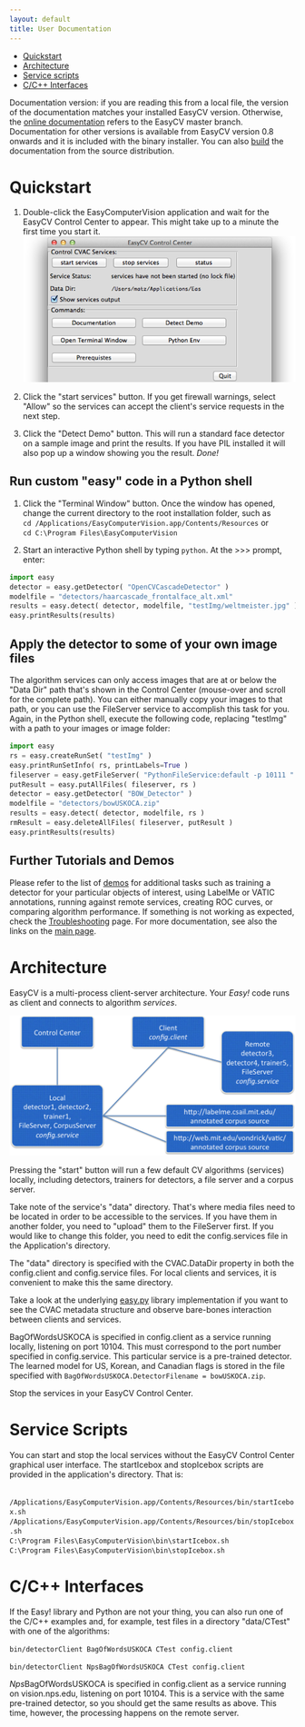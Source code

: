 ```yaml
---
layout: default
title: User Documentation
---
```


* [Quickstart](#quickstart)
* [Architecture](#architecture)
* [Service scripts](#scripts)
* [C/C++ Interfaces](#cpp)

Documentation version: if you are reading this from a local file, the
version of the documentation matches your installed EasyCV version.
Otherwise, the [online documentation](http://npsvisionlab.github.io/CVAC)
refers to the EasyCV master branch.  Documentation for other versions
is available from EasyCV version 0.8 onwards and it is included with
the binary installer.  You can also [build](building.html) the
documentation from the source distribution.

# <a name="quickstart"></a> Quickstart

1. Double-click the EasyComputerVision application and wait for the
EasyCV Control Center to appear.  This might take up to a minute the
first time you start it.
![EasyCV Control Center](images/ControlCenterTop.png)

1. Click the "start services" button. If you get firewall warnings,
select "Allow" so the services can accept the client's service
requests in the next step.

1. Click the "Detect Demo" button.  This will run a standard face
detector on a sample image and print the results.  If you have PIL
installed it will also pop up a window showing you the result.
*Done!*

## Run custom "easy" code in a Python shell

1. Click the "Terminal Window" button.  Once the window has opened,
change the current directory to the root installation folder, such as
<br>`cd /Applications/EasyComputerVision.app/Contents/Resources` or
<br>`cd C:\Program Files\EasyComputerVision`

1. Start an interactive Python shell by typing `python`.  At the \>\>\>
prompt, enter:

```python
import easy
detector = easy.getDetector( "OpenCVCascadeDetector" )
modelfile = "detectors/haarcascade_frontalface_alt.xml"
results = easy.detect( detector, modelfile, "testImg/weltmeister.jpg" )
easy.printResults(results)
```

## Apply the detector to some of your own image files

The algorithm services can only access images that are at or below the
"Data Dir" path that's shown in the Control Center (mouse-over and
scroll for the complete path).  You can either manually copy your
images to that path, or you can use the FileServer service to
accomplish this task for you.  Again, in the Python shell, execute
the following code, replacing "testImg" with a path to your images
or image folder:

```python
import easy
rs = easy.createRunSet( "testImg" )
easy.printRunSetInfo( rs, printLabels=True )
fileserver = easy.getFileServer( "PythonFileService:default -p 10111 " )
putResult = easy.putAllFiles( fileserver, rs )
detector = easy.getDetector( "BOW_Detector" )
modelfile = "detectors/bowUSKOCA.zip"
results = easy.detect( detector, modelfile, rs )
rmResult = easy.deleteAllFiles( fileserver, putResult )
easy.printResults(results)
```

## Further Tutorials and Demos

Please refer to the list of [demos](demos.html) for additional tasks
such as training a detector for your particular objects of interest,
using LabelMe or VATIC annotations, running against remote services,
creating ROC curves, or comparing algorithm performance.  If something
is not working as expected, check the
[Troubleshooting](troubleshooting.html) page.
For more documentation, see also the links on the [main page](index.html).


# <a name="architecture"></a> Architecture

EasyCV is a multi-process client-server architecture.  Your _Easy!_
code runs as client and connects to algorithm _services_.  

![Connections between Local and Remote Services and Client](images/ConnectionsChart.png)

Pressing the "start" button will run a few default CV algorithms
(services) locally, including detectors, trainers for detectors, a
file server and a corpus server.

Take note of the service's "data" directory.  That's where media files
need to be located in order to be accessible to the services.  If you
have them in another folder, you need to "upload" them to the
FileServer first.  If you would like to change this folder, you need
to edit the config.services file in the Application's directory.

The "data" directory is specified with the CVAC.DataDir property in
both the config.client and config.service files.  For local clients
and services, it is convenient to make this the same directory.

Take a look at the underlying
[easy.py](html/namespaceeasy_1_1easy.html) library implementation if
you want to see the CVAC metadata structure and observe bare-bones
interaction between clients and services.

BagOfWordsUSKOCA is specified in config.client as a service running
locally, listening on port 10104.  This must correspond to the port
number specified in config.service.  This particular service is a
pre-trained detector.  The learned model for US, Korean, and Canadian
flags is stored in the file specified with
`BagOfWordsUSKOCA.DetectorFilename = bowUSKOCA.zip`.

Stop the services in your EasyCV Control Center.


# <a name="scripts"></a> Service Scripts

You can start and stop the local services without the EasyCV Control
Center graphical user interface.  The startIcebox and stopIcebox
scripts are provided in the application's directory.  That is:

<br>`/Applications/EasyComputerVision.app/Contents/Resources/bin/startIcebox.sh`
<br>`/Applications/EasyComputerVision.app/Contents/Resources/bin/stopIcebox.sh`
<br>`C:\Program Files\EasyComputerVision\bin\startIcebox.sh`
<br>`C:\Program Files\EasyComputerVision\bin\stopIcebox.sh`


# <a name="cpp"></a> C/C++ Interfaces

If the Easy! library and Python are not your thing, you can also run one of the C/C++ examples and, for example, test files in a directory "data/CTest" with one of the algorithms:

`bin/detectorClient BagOfWordsUSKOCA CTest config.client`

`bin/detectorClient NpsBagOfWordsUSKOCA CTest config.client`

*Nps*BagOfWordsUSKOCA is specified in config.client as a service
running on vision.nps.edu, listening on port 10104.  This is a service
with the same pre-trained detector, so you should get the same results
as above.  This time, however, the processing happens on the remote
server.

